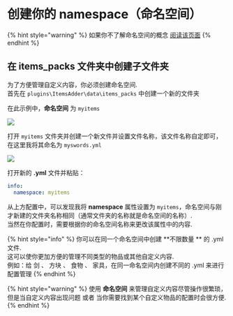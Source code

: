 # 创建你的 namespace（命名空间）

{% hint style="warning" %}
如果你不了解命名空间的概念 [阅读该页面](./)
{% endhint %}

## 在 items\_packs 文件夹中创建子文件夹

为了方便管理自定义内容，你必须创建命名空间.\
首先在 `plugins\ItemsAdder\data\items_packs` 中创建一个新的文件夹

在此示例中，**命名空间** 为 `myitems`


![](<../../../../.gitbook/assets/image (8).png>)

打开 `myitems` 文件夹并创建一个新文件并设置文件名称，该文件名称自定即可，在这里我将其命名为 `myswords.yml`

![](<../../../../.gitbook/assets/image (9).png>)

打开新的 **.yml** 文件并粘贴：

```yaml
info:
  namespace: myitems
```

从上方配置中，可以发现我将 **namespace** 属性设置为 `myitems`，命名空间与刚才新建的文件夹名称相同（通常文件夹的名称就是命名空间的名称）.\
当然在你配置时，需要根据你的命名空间名称来更改该属性中的内容.

{% hint style="info" %}
你可以在同一个命名空间中创建 **不限数量 ** 的 .yml 文件.\
这可以使你更加方便的管理不同类型的物品或其他自定义内容.\
例如：给 剑 、 方块 、 食物 、 家具，在同一命名空间内创建不同的 .yml 来进行配置管理
{% endhint %}

{% hint style="warning" %}
使用 **命名空间** 来管理自定义内容尽管操作很繁琐，但是当自定义内容出现问题 或者 当你需要找到某个自定义物品的配置时会很方便.
{% endhint %}
